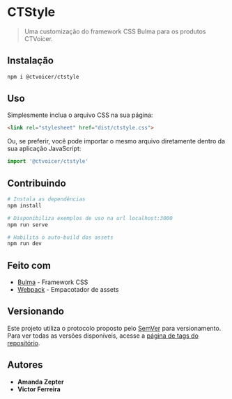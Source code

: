 # CTStyle

> Uma customização do framework CSS Bulma para os produtos CTVoicer.

## Instalação

```bash
npm i @ctvoicer/ctstyle
```

## Uso

Simplesmente inclua o arquivo CSS na sua página:

```html
<link rel="stylesheet" href="dist/ctstyle.css">
```

Ou, se preferir, você pode importar o mesmo arquivo diretamente dentro da sua aplicação JavaScript:

```javascript
import '@ctvoicer/ctstyle'
```

## Contribuindo

```bash
# Instala as dependências
npm install

# Disponibiliza exemplos de uso na url localhost:3000
npm run serve

# Habilita o auto-build dos assets
npm run dev
```

## Feito com

- [Bulma](https://bulma.io) - Framework CSS
- [Webpack](https://webpack.js.org) - Empacotador de assets

## Versionando

Este projeto utiliza o protocolo proposto pelo [SemVer](http://semver.org/) para versionamento. Para ver todas as versões disponíveis, acesse a [página de tags do repositório](https://dev.azure.com/CTVoicer/CTStyle/_git/ctstyle/tags).

## Autores

- **Amanda Zepter**
- **Victor Ferreira**
